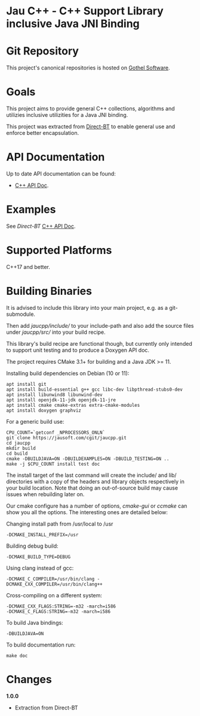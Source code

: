 Jau C++ - C++ Support Library inclusive Java JNI Binding
==========================================================

Git Repository
==============
This project's canonical repositories is hosted on [Gothel Software](https://jausoft.com/cgit/jaucpp.git/).

Goals
============
This project aims to provide general C++ collections, algorithms and utilizies inclusive utilizities for a Java JNI binding.

This project was extracted from [Direct-BT](https://jausoft.com/cgit/direct_bt.git/) to enable general use and enforce better encapsulation.

API Documentation
============

Up to date API documentation can be found:

* [C++ API Doc](https://jausoft.com/projects/jaucpp/build/documentation/cpp/html/index.html).

Examples
============

See *Direct-BT* [C++ API Doc](https://jausoft.com/projects/direct_bt/build/documentation/cpp/html/index.html).

Supported Platforms
===================

C++17 and better.

Building Binaries
=========================

It is advised to include this library into your main project, e.g. as a git-submodule.

Then add *jaucpp/include/* to your include-path and also add the source files
under *jaucpp/src/* into your build recipe.

This library's build recipe are functional though, 
but currently only intended to support unit testing and to produce a Doxygen API doc.

The project requires CMake 3.1+ for building and a Java JDK >= 11.

Installing build dependencies on Debian (10 or 11):
~~~~~~~~~~~~~~~~~~~~~~~~~~~~~~~~~~~~~~~~~~~~~~~~~~~~~~~~~~~~~~~~~~{.sh}
apt install git
apt install build-essential g++ gcc libc-dev libpthread-stubs0-dev 
apt install libunwind8 libunwind-dev
apt install openjdk-11-jdk openjdk-11-jre
apt install cmake cmake-extras extra-cmake-modules
apt install doxygen graphviz
~~~~~~~~~~~~~~~~~~~~~~~~~~~~~~~~~~~~~~~~~~~~~~~~~~~~~~~~~~~~~~~~~~

For a generic build use:
~~~~~~~~~~~~~~~~~~~~~~~~~~~~~~~~~~~~~~~~~~~~~~~~~~~~~~~~~~~~~{.sh}
CPU_COUNT=`getconf _NPROCESSORS_ONLN`
git clone https://jausoft.com/cgit/jaucpp.git
cd jaucpp
mkdir build
cd build
cmake -DBUILDJAVA=ON -DBUILDEXAMPLES=ON -DBUILD_TESTING=ON ..
make -j $CPU_COUNT install test doc
~~~~~~~~~~~~~~~~~~~~~~~~~~~~~~~~~~~~~~~~~~~~~~~~~~~~~~~~~~~~~

The install target of the last command will create the include/ and lib/ directories with a copy of
the headers and library objects respectively in your build location. Note that
doing an out-of-source build may cause issues when rebuilding later on.

Our cmake configure has a number of options, *cmake-gui* or *ccmake* can show
you all the options. The interesting ones are detailed below:

Changing install path from /usr/local to /usr
~~~~~~~~~~~~~
-DCMAKE_INSTALL_PREFIX=/usr
~~~~~~~~~~~~~
Building debug build:
~~~~~~~~~~~~~
-DCMAKE_BUILD_TYPE=DEBUG
~~~~~~~~~~~~~
Using clang instead of gcc:
~~~~~~~~~~~~~
-DCMAKE_C_COMPILER=/usr/bin/clang -DCMAKE_CXX_COMPILER=/usr/bin/clang++
~~~~~~~~~~~~~
Cross-compiling on a different system:
~~~~~~~~~~~~~
-DCMAKE_CXX_FLAGS:STRING=-m32 -march=i586
-DCMAKE_C_FLAGS:STRING=-m32 -march=i586
~~~~~~~~~~~~~
To build Java bindings:
~~~~~~~~~~~~~
-DBUILDJAVA=ON
~~~~~~~~~~~~~
To build documentation run: 
~~~~~~~~~~~~~
make doc
~~~~~~~~~~~~~


Changes
============

**1.0.0**

* Extraction from Direct-BT

